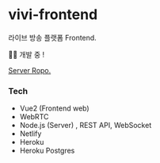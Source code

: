 # vivi-frontend

라이브 방송 플랫폼 Frontend.

👨‍💻 개발 중 !

[Server Ropo.](https://github.com/Choi-Seunghwan/vivi-server)

### Tech

- Vue2 (Frontend web)
- WebRTC
- Node.js (Server) , REST API, WebSocket
- Netlify
- Heroku
- Heroku Postgres
